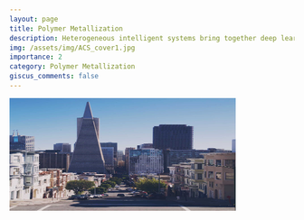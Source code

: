 ```yaml
---
layout: page
title: Polymer Metallization
description: Heterogeneous intelligent systems bring together deep learning, neuromorphic models, brain-inspired associative memories, and fundamentally new ways of encoding information.
img: /assets/img/ACS_cover1.jpg
importance: 2
category: Polymer Metallization
giscus_comments: false
---
```



<img src="../assets/img/11.jpg" width="400" height="200"/>

